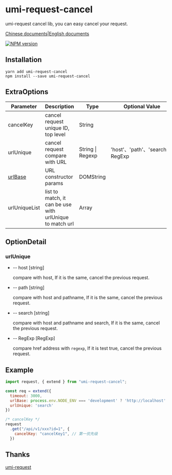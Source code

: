 # umi-request-cancel

umi-request cancel lib, you can easy cancel your request.

[Chinese documents](https://github.com/itkui/umi-request-cancel/blob/master/README.md)|[English documents](https://github.com/itkui/umi-request-cancel/blob/master/en.README.md)

[![NPM version](https://img.shields.io/badge/npm-v1.1.6-blue?style=flat)](https://www.npmjs.com/package/umi-request-cancel)

## Installation

```shell
yarn add umi-request-cancel
npm install --save umi-request-cancel
```

## ExtraOptions

| Parameter                                                           | Description                                              | Type             | Optional Value                   | Default Value          |
| ------------------------------------------------------------------- | -------------------------------------------------------- | ---------------- | -------------------------------- | ---------------------- |
| cancelKey                                                           | cancel request unique ID, top level                      | String           |                                  |                        |
| urlUnique                                                           | cancel request compare with URL                          | String \| Regexp | 'host'、'path'、'search'、RegExp |                        |
| [urlBase](https://developer.mozilla.org/zh-CN/docs/Web/API/URL/URL) | URL constructor params                                   | DOMString        |                                  | window.location.origin |
| urlUniqueList                                                       | list to match, it can be use with urlUnique to match url | Array            |                                  |                        |

## OptionDetail

### urlUnique

- -- host [string]

  compare with host, If it is the same, cancel the previous request.

- -- path [string]

  compare with host and pathname, If it is the same, cancel the previous request.

- -- search [string]

  compare with host and pathname and search, If it is the same, cancel the previous request.

- -- RegExp [RegExp]

  compare href address with `regexp`, If it is test true, cancel the previous request.

## Example

```javascript
import request, { extend } from "umi-request-cancel";

const req = extend({
  timeout: 3000,
  urlBase: process.env.NODE_ENV === 'development' ? 'http://localhost': ''
  urlUnique: 'search'
})

/* cancelKey */
request
  .get("/api/v1/xxx?id=1", {
    cancelKey: "cancelKey1", // 第一优先级
  })

```

## Thanks

[umi-request](#https://github.com/umijs/umi-request)
